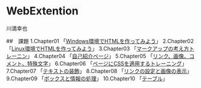 # WebExtention
川満幸也

##　課題
1.Chapter01 「[Windows環境でHTMLを作ってみよう](chapter01/ch01-firsthtml-win.html)」
2.Chapter02 「[Linux環境でHTMLを作ってみよう](chapter02/ch02-firsthtml-linux.html)」
3.Chapter03 「[マークアップの考え方トレーニン](chapter03/ch03-markuptag1.html)」
4.Chapter04 「[自己紹介ページ](chapter04/ch-markuptag1.html)」
5.Chapter05 「[リンク、画像、コメント、特殊文字](chapter05/ch05-markup2.html)」
6.Chapter06 「[ページにCSSを適用するトレーニング](chapter06/index.html)」
7.Chapter07 「[テキストの装飾](chapter07/ch07-fontsytle.html)」
8.Chapter08 「[リンクの設定と画像の表示](chapter08/ch08-linkimg.html)」
9.Chapter09 「[ボックスと情報の処理](chapter09/ch09-boxcss.html)」
10.Chapter10 「[テーブル](chapter10/ch10-table.html)」
